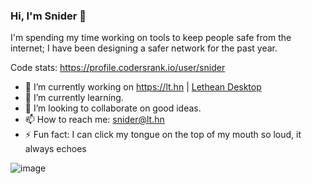 ### Hi, I'm Snider 👋

I'm spending my time working on tools to keep people safe from the internet; I have been designing a safer network for the past year.

Code stats: https://profile.codersrank.io/user/snider

- 🔭 I’m currently working on https://lt.hn | [Lethean Desktop](https://github.com/letheanVPN/desktop#readme)
- 🌱 I’m currently learning.
- 👯 I’m looking to collaborate on good ideas.
- 📫 How to reach me: snider@lt.hn
- ⚡ Fun fact: I can click my tongue on the top of my mouth so loud, it always echoes

![image](https://user-images.githubusercontent.com/631881/151739883-93137c42-a0cc-47de-b3d9-d60c12e9a445.png)

